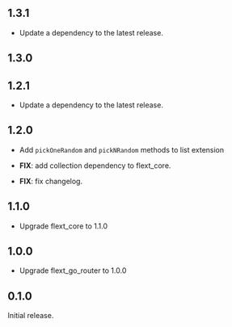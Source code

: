 ## 1.3.1

 - Update a dependency to the latest release.

## 1.3.0

## 1.2.1

 - Update a dependency to the latest release.

## 1.2.0

 - Add `pickOneRandom` and `pickNRandom` methods to list extension

 - **FIX**: add collection dependency to flext_core.
 - **FIX**: fix changelog.

## 1.1.0

- Upgrade flext_core to 1.1.0

## 1.0.0

- Upgrade flext_go_router to 1.0.0

## 0.1.0

Initial release.
